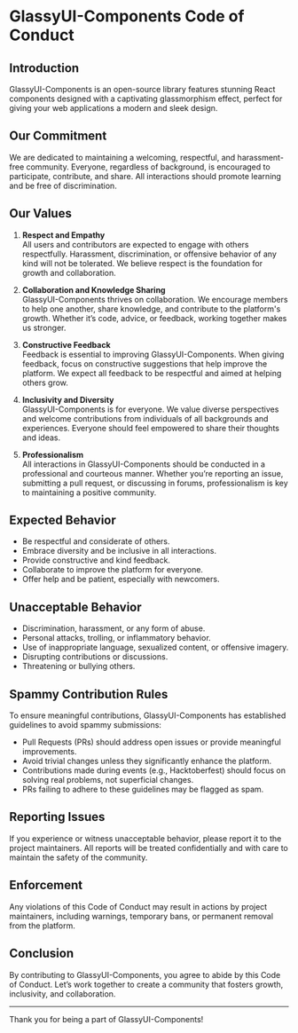 # GlassyUI-Components Code of Conduct

## Introduction

GlassyUI-Components is an  open-source library features stunning React components designed with a captivating glassmorphism effect, perfect for giving your web applications a modern and sleek design.

## Our Commitment

We are dedicated to maintaining a welcoming, respectful, and harassment-free community. Everyone, regardless of background, is encouraged to participate, contribute, and share. All interactions should promote learning and be free of discrimination.

## Our Values

1. **Respect and Empathy**  
   All users and contributors are expected to engage with others respectfully. Harassment, discrimination, or offensive behavior of any kind will not be tolerated. We believe respect is the foundation for growth and collaboration.

2. **Collaboration and Knowledge Sharing**  
   GlassyUI-Components thrives on collaboration. We encourage members to help one another, share knowledge, and contribute to the platform's growth. Whether it’s code, advice, or feedback, working together makes us stronger.

3. **Constructive Feedback**  
   Feedback is essential to improving GlassyUI-Components. When giving feedback, focus on constructive suggestions that help improve the platform. We expect all feedback to be respectful and aimed at helping others grow.

4. **Inclusivity and Diversity**  
   GlassyUI-Components is for everyone. We value diverse perspectives and welcome contributions from individuals of all backgrounds and experiences. Everyone should feel empowered to share their thoughts and ideas.

5. **Professionalism**  
   All interactions in GlassyUI-Components should be conducted in a professional and courteous manner. Whether you’re reporting an issue, submitting a pull request, or discussing in forums, professionalism is key to maintaining a positive community.

## Expected Behavior

- Be respectful and considerate of others.
- Embrace diversity and be inclusive in all interactions.
- Provide constructive and kind feedback.
- Collaborate to improve the platform for everyone.
- Offer help and be patient, especially with newcomers.

## Unacceptable Behavior

- Discrimination, harassment, or any form of abuse.
- Personal attacks, trolling, or inflammatory behavior.
- Use of inappropriate language, sexualized content, or offensive imagery.
- Disrupting contributions or discussions.
- Threatening or bullying others.

## Spammy Contribution Rules

To ensure meaningful contributions, GlassyUI-Components has established guidelines to avoid spammy submissions:

- Pull Requests (PRs) should address open issues or provide meaningful improvements.
- Avoid trivial changes unless they significantly enhance the platform.
- Contributions made during events (e.g., Hacktoberfest) should focus on solving real problems, not superficial changes.
- PRs failing to adhere to these guidelines may be flagged as spam.

## Reporting Issues

If you experience or witness unacceptable behavior, please report it to the project maintainers. All reports will be treated confidentially and with care to maintain the safety of the community.

## Enforcement

Any violations of this Code of Conduct may result in actions by project maintainers, including warnings, temporary bans, or permanent removal from the platform.

## Conclusion

By contributing to GlassyUI-Components, you agree to abide by this Code of Conduct. Let’s work together to create a community that fosters growth, inclusivity, and collaboration.

---

Thank you for being a part of GlassyUI-Components!
